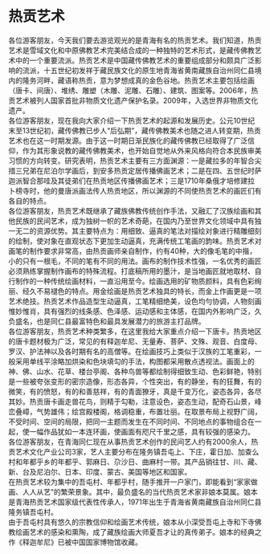 # 热贡艺术  
各位游客朋友，今天我们要去游览观光的是青海有名的热贡艺术。我们知道，热贡艺术是雪域文化和中原佛教艺术完美结合成的一种独特的艺术形式，是藏传佛教艺术中的一个重要流派。热贡艺术是中国藏传佛教艺术的重要组成部分和颇具广泛影响的流派，十五世纪初发祥于藏民族文化的原生地青海省黄南藏族自治州同仁县境内的隆务河畔，藏语称热贡，意为梦想成真的金色谷地。热贡艺术主要包括绘画（唐卡、间唐）、堆绣、雕塑（木雕、泥雕、石雕）、建筑、图案等。2006年，热贡艺术被列人国家首批非物质文化遗产保护名录。2009年，入选世界非物质文化遗产。  
各位游客朋友，现在我向大家介绍一下热贡艺术的起源和发展历史。公元10世纪末至13世纪初，藏传佛教已步人“后弘期”，藏传佛教美术也随之进人转变期，热贡艺术也在这一时期发源。由于这一时期日渐民族化的藏传佛教已经取得了广泛信仰，作为其形象说教的藏传佛教美术，也开始自觉地从外来风格向符合本民族审美习惯的方向转变。研究表明，热贡艺术主要有三方面渊源：一是藏拉多的年智合尖措三兄弟在尼泊尔学画后，到安多热贡定居传播佛画艺术；二是在四、五世纪时萨迦派智合那哇及其徒弟们在热贡地区传播佛画艺术；三是1710年桑俄才培修建拉卜榜寺时，他的曼唐派画法传人热贡地区，所以渊源的不同使热贡艺术的画匠们有各自的特点。  
各位游客朋友，热贡艺术既继承了藏族佛教传统创作手法，又融汇了汉族绘画和其他民族的民间艺术，成为独树一帜的艺术奇葩，在国内乃至世界文化领域中具有独一无二的资源优势。其主要特点为：用细致、逼真的笔法对描绘对象进行精雕细刻的绘制，使对象在直观状态下更加生动逼真，充满传统工笔画的韵味。热贡艺术对画笔的制作要求非常高，由热贡画师亲自制作，约有40种，大的像毛笔的中揩，小的只有一根毛，不同的笔有不同的用法。画布的制作技术性强，一名优秀的画匠必须熟练掌握制作画布的特殊流程。打底稿所用的墨汁，是当地画匠就地取材、自行制作的一种传统绘画材料，一直沿用至今。绘画选用的矿物质颜料，具有色彩绚丽、经久不易褪色的特点。用金绘画是热贡艺术独具的特长，而金上作画更是一项艺术绝技。热贡艺术作品造型生动逼真，工笔精细绝美，设色均勻协调，人物刻画惟妙惟肖，具有强烈的线条感、色泽感、运动感和主体感，在国内外影响广泛，久负盛名，也是同仁县最富特色和最具发展潜力的旅游主打品牌。  
各位游客朋友，热贡艺术种类繁多，在这里我给大家重点介绍一下唐卡。热贡地区的唐卡题材极为广泛，常见的有释迦牟尼、无量寿、菩萨、文殊、观音、白度母、罗汉、护法神以及各时期有名的高僧等。在绘画技巧上类似于汉族的工笔重彩，一般采用单线平涂略加烘染和色块填勾的手法，构图都采用散点透视法。画面上的神、佛、山水、花草、楼台亭阁、各种鸟兽等都绘制得细致生动、色彩鲜艳，特别是一些被夸张变形的密宗造像，形态各异，个性突出，有的静坐，有的狂舞，有的微笑，有的愤怒，有的和善慈祥，有的青面獠牙，真是千变万化，姿态各异，各尽其妙。热贡唐卡画走兽花鸟，则精于勾勒，注意设色，姿态生动，配奇石山景，峰峦叠嶂，气势雄伟；绘宫殿楼阁，格调稳重，布置壮丽。在取景布局上视野广阔，不受时间、空间的局限，把同一主题而发生在不同时间、不同地点的事物组合在一起，使一幅作品犹如一本连环画，使画面有咫尺千里之感，具有较强的感染力。  
各位游客朋友，在青海同仁现在从事热贡艺术创作的民间艺人约有2000余人，热贡艺术文化产业公司3家，艺人主要分布在隆务镇吾屯上、下庄，霍日加、加查么村和年都乎乡的年都乎、郭麻日、尕沙日、曲麻村一带。其产品销往甘、川、藏、新、台及尼泊尔、日本、印度、蒙古、美国等地区和国家。  
在热贡艺术较为集中的吾屯村、年都乎村，随手推开一户家门，即能看到“家家做画、人人从艺”的繁荣景象。其中，最负盛名的当代热贡艺术家非娘本莫属。娘本是青海热贡艺术国家级代表性传承人，1971年出生于青海省黄南藏族自治州同仁县隆务镇吾屯村。  
由于吾屯村具有悠久的宗教信仰和绘画艺术传统，娘本从小深受吾屯上寺和下寺佛教绘画艺术的感染和熏陶，成了藏族绘画大师夏吾才让的真传弟子。娘本的经典之作《释迦牟尼》已被中国国家博物馆收藏。  
<!-- Last processed: 2025-07-22 03:44:28 -->
